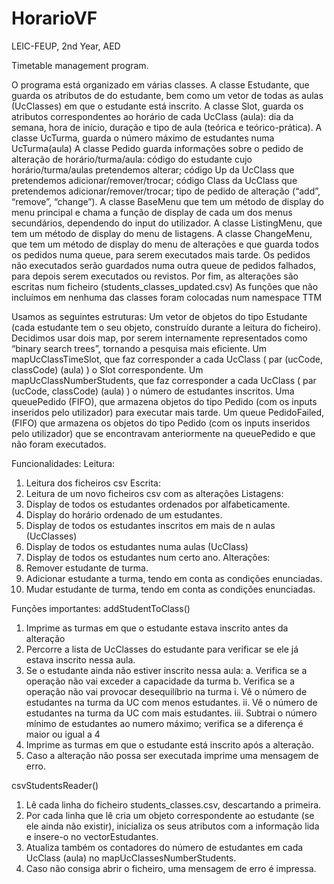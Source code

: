 # HorarioVF
LEIC-FEUP, 2nd Year, AED

Timetable management program.

O programa está organizado em várias classes. 
A classe Estudante, que guarda os atributos de do estudante, bem como um vetor de todas as aulas (UcClasses) em que o estudante está inscrito. 
A classe Slot, guarda os atributos correspondentes ao horário de cada UcClass (aula): dia da semana, hora de início, duração e tipo de aula (teórica e teórico-prática). 
A classe UcTurma, guarda o número máximo de estudantes numa UcTurma(aula)
A classe Pedido guarda informações sobre o pedido de alteração de horário/turma/aula: código do estudante cujo horário/turma/aulas pretendemos alterar; código Up da UcClass que pretendemos adicionar/remover/trocar; código Class da UcClass que pretendemos adicionar/remover/trocar; tipo de pedido de alteração (“add”, “remove”, “change”).
A classe BaseMenu que tem um método de display do menu principal e chama a função de display de cada um dos menus secundários, dependendo do input do utilizador.
A classe ListingMenu, que tem um método de display do menu de listagens.
A classe ChangeMenu, que tem um método de display do menu de alterações e que guarda todos os pedidos numa queue, para serem executados mais tarde. Os  pedidos não executados serão guardados numa outra queue de pedidos falhados, para depois serem executados ou revistos. Por fim, as alterações são escritas num ficheiro  (students_classes_updated.csv)
As funções que não incluímos em nenhuma das classes foram colocadas num namespace TTM 

Usamos as seguintes estruturas:
Um vetor de objetos do tipo Estudante (cada estudante tem o seu objeto, construído durante a leitura do ficheiro).
Decidimos usar dois map, por serem internamente representados como “binary search trees”, tornando a pesquisa mais eficiente.
Um mapUcClassTimeSlot, que faz corresponder a cada UcClass ( par (ucCode, classCode) (aula)  ) o Slot correspondente.
Um mapUcClassNumberStudents, que faz corresponder a cada UcClass ( par (ucCode, classCode) (aula)  ) o número de estudantes inscritos.
Uma queuePedido (FIFO), que armazena objetos do tipo Pedido (com os inputs inseridos pelo utilizador) para executar mais tarde.
Um queue PedidoFailed, (FIFO) que armazena os objetos do tipo Pedido (com os inputs inseridos pelo utilizador) que se encontravam anteriormente na queuePedido e que não foram executados.

Funcionalidades:
Leitura:
1.	Leitura dos ficheiros csv
Escrita:
1.	Leitura de um novo ficheiros csv com as alterações
Listagens:
1.	Display de todos os estudantes ordenados por alfabeticamente.
2.	Display do horário ordenado de um estudantes.
3.	Display de todos os estudantes inscritos em mais de n aulas (UcClasses)
4.	Display de todos os estudantes numa aulas (UcClass)
5.	Display de todos os estudantes num certo ano.
Alterações:
1.	Remover estudante de turma.
2.	Adicionar estudante a turma, tendo em conta as condições enunciadas.
3.	Mudar estudante de turma, tendo em conta as condições enunciadas.

Funções importantes:
addStudentToClass()
1.	Imprime as turmas em que o estudante estava inscrito antes da alteração
2.	Percorre  a lista de UcClasses do estudante para verificar se ele já estava inscrito nessa aula.
3.	Se o estudante ainda não estiver inscrito nessa aula:
  a.	Verifica se a operação não vai exceder a capacidade da turma
  b.	Verifica se a operação não vai provocar desequilíbrio na turma
    i.	Vê o número de estudantes na turma da UC com menos estudantes. 
    ii.	Vê o número de estudantes na turma da UC com mais estudantes.
    iii.	Subtrai o número mínimo de estudantes ao numero máximo; verifica se a diferença é maior ou igual a 4
4.	Imprime  as turmas em que o estudante está inscrito após a alteração.
5.	Caso a alteração não possa ser executada imprime uma mensagem de erro.

csvStudentsReader()
1.	Lê cada linha do ficheiro students_classes.csv, descartando a primeira.
2.	Por cada linha que lê cria um objeto correspondente ao estudante (se ele ainda não existir), inicializa os seus atributos com a informação lida e insere-o no vectorEstudantes.
3.	Atualiza também os contadores do número de estudantes em cada UcClass (aula) no mapUcClassesNumberStudents.
4.	Caso não consiga abrir o ficheiro, uma mensagem de erro é impressa.
